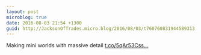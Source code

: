 ```yaml
---
layout: post
microblog: true
date: 2016-08-03 21:54 +1300
guid: http://JacksonOfTrades.micro.blog/2016/08/03/t760760831944589313.html
---
```

Making mini worlds with massive detail [t.co/5qAr53Css...](https://t.co/5qAr53CssQ)
